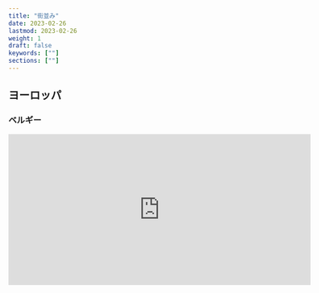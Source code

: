```yaml
---
title: "街並み"
date: 2023-02-26
lastmod: 2023-02-26
weight: 1
draft: false
keywords: [""]
sections: [""]
---
```



## ヨーロッパ
### ベルギー

<div class="googlemap-if">
<iframe src="https://www.google.com/maps/embed?pb=!4v1677761916748!6m8!1m7!1sKDRi1PoN6-vxZ2XpSDLqhw!2m2!1d51.22130769320599!2d4.399618062752674!3f147.71044708051744!4f12.321985894969984!5f0.7820865974627469" width="600" height="300" style="border:0;" allowfullscreen="" loading="lazy" referrerpolicy="no-referrer-when-downgrade"></iframe>
</div>